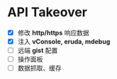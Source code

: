 # API Takeover

- [x] 修改 **http/https** 响应数据
- [x] 注入 **vConsole, eruda, mdebug**
- [ ] 远端 **gist** 配置
- [ ] 操作面板
- [ ] 数据抓取、缓存
